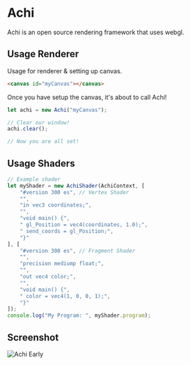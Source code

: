# Achi
Achi is an open source rendering framework that uses webgl.
## Usage Renderer
Usage for renderer & setting up canvas.
```html
<canvas id="myCanvas"></canvas>
```
Once you have setup the canvas, it's about to call Achi!
```javascript
let achi = new Achi("myCanvas");

// Clear our window!
achi.clear();

// Now you are all set!
```
## Usage Shaders
```javascript
// Example shader
let myShader = new AchiShader(AchiContext, [
    "#version 300 es", // Vertex Shader
    "",
    "in vec3 coordinates;",
    "",
    "void main() {",
    " gl_Position = vec4(coordinates, 1.0);",
    " send_coords = gl_Position;",
    "}"
], [
    "#version 300 es", // Fragment Shader
    "",
    "precision mediump float;",
    "",
    "out vec4 color;",
    "",
    "void main() {",
    " color = vec4(1, 0, 0, 1);",
    "}"
]);
console.log("My Program: ", myShader.program);
```
## Screenshot
![Achi Early](https://i.imgur.com/YksWqN0.png)